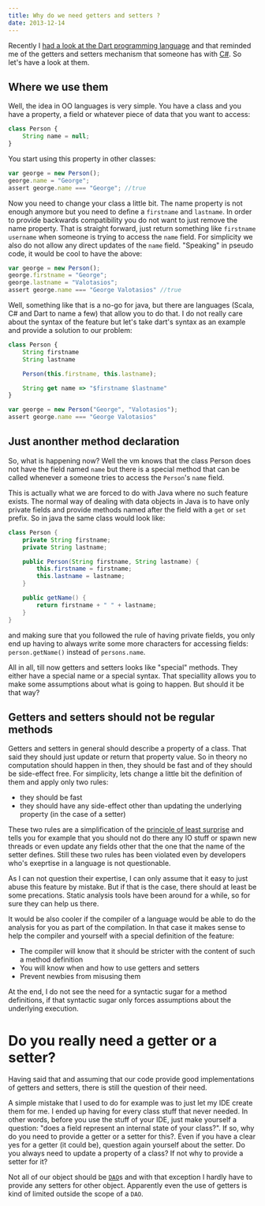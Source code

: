 ```yaml
---
title: Why do we need getters and setters ?
date: 2013-12-14
---
```



Recently I [had a look at the Dart programming language][thoughts-on-dart] and that reminded me of the getters and setters mechanism that someone has with [C#][csharp]. So let's have a look at them.

[thoughts-on-dart]: http://valotas.com/dart-language/
[csharp]: http://en.wikipedia.org/wiki/C_Sharp_(programming_language)

## Where we use them
Well, the idea in OO languages is very simple. You have a class and you have a property, a field or whatever piece of data that you want to access:

```js
class Person {
    String name = null;
}
```

You start using this property in other classes:

```js
var george = new Person();
george.name = "George";
assert george.name === "George"; //true
```

Now you need to change your class a little bit. The name property is not enough anymore but you need to define a `firstname` and `lastname`. In order to provide backwards compatibility you do not want to just remove the name property. That is straight forward, just return something like `firstname username` when someone is trying to access the `name` field. For simplicity we also do not allow any direct updates of the `name` field. "Speaking" in pseudo code, it would be cool to have the above:

```js
var george = new Person();
george.firstname = "George";
george.lastname = "Valotasios";
assert george.name === "George Valotasios" //true
```

Well, something like that is a no-go for java, but there are languages (Scala, C# and Dart to name a few) that allow you to do that. I do not really care about the syntax of the feature but let's take dart's syntax as an example and provide a solution to our problem:

```js
class Person {
    String firstname
    String lastname

    Person(this.firstname, this.lastname);

    String get name => "$firstname $lastname"
}

var george = new Person("George", "Valotasios");
assert george.name === "George Valotasios"
```

## Just anonther method declaration
So, what is happening now? Well the vm knows that the class Person does not have the field named `name` but there is a special method that can be called whenever a someone tries to access the `Person`'s `name` field.

This is actually what we are forced to do with Java where no such feature exists. The normal way of dealing with data objects in Java is to have only private fields and provide methods named after the field with a `get` or `set` prefix. So in java the same class would look like:

```java
class Person {
    private String firstname;
    private String lastname;

    public Person(String firstname, String lastname) {
        this.firstname = firstname;
        this.lastname = lastname;
    }

    public getName() {
        return firstname + " " + lastname;
    }
}
```

and making sure that you followed the rule of having private fields, you only end up having to always write some more characters for accessing fields: `person.getName()` instead of `persons.name`.

All in all, till now getters and setters looks like "special" methods. They either have a special name or a special syntax. That speciallity allows you to make some assumptions about what is going to happen. But should it be that way?

## Getters and setters should not be regular methods
Getters and setters in general should describe a property of a class. That said they should just update or return that property value. So in theory no computation should happen in then, they should be fast and of they should be side-effect free. For simplicity, lets change a little bit the definition of them and apply only two rules:

- they should be fast
- they should have any side-effect other than updating the underlying property (in the case of a setter)

These two rules are a simplification of the [principle of least surprise][pols] and tells you for example that you should not do there any IO stuff or spawn new threads or even update any fields other that the one that the name of the setter defines. Still these two rules has been violated even by developers who's exeprtise in a language is not questionable.

As I can not question their expertise, I can only assume that it easy to just abuse this feature by mistake. But if that is the case, there should at least be some precations. Static analysis tools have been around for a while, so for sure they can help us there.

It would be also cooler if the compiler of a language would be able to do the analysis for you as part of the compilation. In that case it makes sense to help the compiler and yourself with a special definition of the feature:

- The compiler will know that it should be stricter with the content of such a method definition
- You will know when and how to use getters and setters
- Prevent newbies from misusing them

At the end, I do not see the need for a syntactic sugar for a method definitions, if that syntactic sugar only forces assumptions about the underlying execution.

# Do you really need a getter or a setter?
Having said that and assuming that our code provide good implementations of getters and setters, there is still the question of their need.

A simple mistake that I used to do for example was to just let my IDE create them for me. I ended up having for every class stuff that never needed. In other words, before you use the stuff of your IDE, just make yourself a question: "does a field represent an internal state of your class?". If so, why do you need to provide a getter or a setter for this?. Even if you have a clear yes for a getter (it could be), question again yourself about the setter. Do you always need to update a property of a class? If not why to provide a setter for it?

Not all of our object should be [`DAO`][dao]s and with that exception I hardly have to provide any setters for other object. Apparently even the use of getters is kind of limited outside the scope of a `DAO`.

[dartlang]: https://www.dartlang.org/
[pols]: http://en.wikipedia.org/wiki/Principle_of_least_astonishment
[dao]: http://en.wikipedia.org/wiki/Data_access_object
